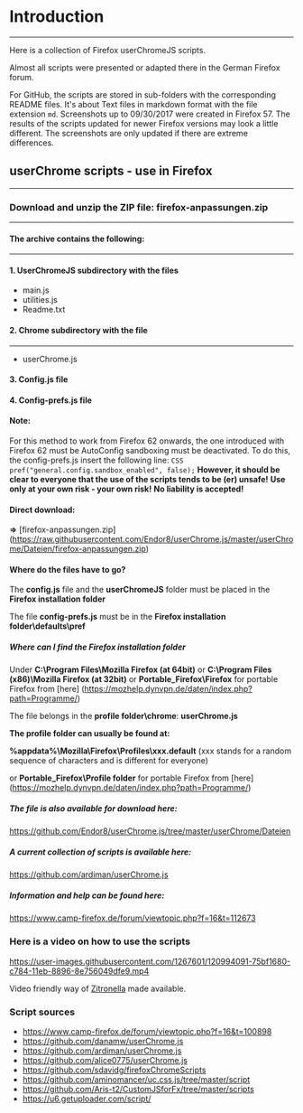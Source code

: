 # Introduction

---

Here is a collection of Firefox userChromeJS scripts.

Almost all scripts were presented or adapted there in the German Firefox forum.

For GitHub, the scripts are stored in sub-folders with the corresponding README files. It's about
Text files in markdown format with the file extension `md`. Screenshots up to 09/30/2017 were created in Firefox 57.
The results of the scripts updated for newer Firefox versions may look a little different. The screenshots
are only updated if there are extreme differences.

## userChrome scripts - use in Firefox

---

### Download and unzip the ZIP file: firefox-anpassungen.zip

---

#### The archive contains the following:

---

#### 1. UserChromeJS subdirectory with the files

* main.js
* utilities.js
* Readme.txt

#### 2. Chrome subdirectory with the file

  ---

* userChrome.js

#### 3. Config.js file

#### 4. Config-prefs.js file

#### Note:

  For this method to work from Firefox 62 onwards, the one introduced with Firefox 62 must be
   AutoConfig sandboxing must be deactivated. To do this, the config-prefs.js
   insert the following line:
   `CSS pref("general.config.sandbox_enabled", false);`
  **However, it should be clear to everyone that the use of the scripts tends to be (er) unsafe!** **Use only at your own risk - your own risk!** **No liability is accepted!**

#### Direct download:

 **⇒** [firefox-anpassungen.zip] (https://raw.githubusercontent.com/Endor8/userChrome.js/master/userChrome/Dateien/firefox-anpassungen.zip)

#### Where do the files have to go?

The **config.js** file and the **userChromeJS** folder must be placed in the **Firefox installation folder**

The file **config-prefs.js** must be in the **Firefox installation folder\defaults\pref**

##### Where can I find the Firefox installation folder

Under **C:\Program Files\Mozilla Firefox (at 64bit)**
or
**C:\Program Files (x86)\Mozilla Firefox (at 32bit)**
or
**Portable_Firefox\Firefox** for portable Firefox from [here] (https://mozhelp.dynvpn.de/daten/index.php?path=Programme/)

The file belongs in the **profile folder\chrome**:
**userChrome.js**

**The profile folder can usually be found at:**

**%appdata%\Mozilla\Firefox\Profiles\xxx.default**
(xxx stands for a random sequence of characters and is different for everyone)

or
**Portable_Firefox\Profile folder** for portable Firefox from [here] (https://mozhelp.dynvpn.de/daten/index.php?path=Programme/)

##### The file is also available for download here:

https://github.com/Endor8/userChrome.js/tree/master/userChrome/Dateien

##### A current collection of scripts is available here:

https://github.com/ardiman/userChrome.js

##### Information and help can be found here:

https://www.camp-firefox.de/forum/viewtopic.php?f=16&t=112673

### Here is a video on how to use the scripts

https://user-images.githubusercontent.com/1267601/120994091-75bf1680-c784-11eb-8896-8e756049dfe9.mp4

Video friendly way of [Zitronella](https://www.camp-firefox.de/forum/thema/132699-videoanleitung-f%C3%BCr-userchrome-css-usercontent-css-vorbereitung-skripte/?postID=1173160#post1173160) made available.

### Script sources

- https://www.camp-firefox.de/forum/viewtopic.php?f=16&t=100898
- https://github.com/danamw/userChrome.js
- https://github.com/ardiman/userChrome.js
- https://github.com/alice0775/userChrome.js
- https://github.com/sdavidg/firefoxChromeScripts
- https://github.com/aminomancer/uc.css.js/tree/master/script
- https://github.com/Aris-t2/CustomJSforFx/tree/master/scripts
- https://u6.getuploader.com/script/
